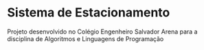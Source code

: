 # Sistema de Estacionamento
 Projeto desenvolvido no Colégio Engenheiro Salvador Arena para a disciplina de  Algoritmos e Linguagens de Programação
